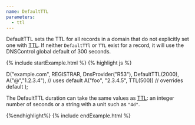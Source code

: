 ```yaml
---
name: DefaultTTL
parameters:
  - ttl
---
```


DefaultTTL sets the TTL for all records in a domain that do not explicitly set one with [TTL](#TTL). If neither `DefaultTTl` or `TTL` exist for a record,
it will use the DNSControl global default of 300 seconds.

{% include startExample.html %}
{% highlight js %}

D("example.com", REGISTRAR, DnsProvider("R53"),
  DefaultTTL(2000),
  A("@","1.2.3.4"), // uses default
  A("foo", "2.3.4.5", TTL(500)) // overrides default
);

The DefaultTTL duration can take the same values as [TTL](#TTL):
an integer number of seconds or a string with a unit such as `"4d"`.

{%endhighlight%}
{% include endExample.html %}

